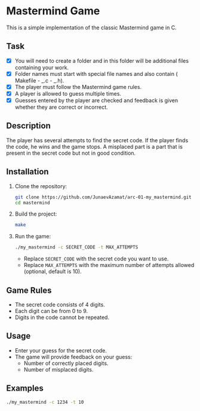 

# Mastermind Game

This is a simple implementation of the classic Mastermind game in C.

## Task

- [x] You will need to create a folder and in this folder will be additional files containing your work.
- [x] Folder names must start with special file names and also contain ( Makefile - _.c - _.h).
- [x] The player must follow the Mastermind game rules.
- [x] A player is allowed to guess multiple times.
- [x] Guesses entered by the player are checked and feedback is given whether they are correct or incorrect.

## Description

The player has several attempts to find the secret code. If the player finds the code, he wins and the game stops. A misplaced part is a part that is present in the secret code but not in good condition.


## Installation

1. Clone the repository:

    ```bash
    git clone https://github.com/JunaevAzamat/arc-01-my_mastermind.git
    cd mastermind
    ```

2. Build the project:

    ```bash
    make
    ```

3. Run the game:

    ```bash
    ./my_mastermind -c SECRET_CODE -t MAX_ATTEMPTS
    ```

    - Replace `SECRET_CODE` with the secret code you want to use.
    - Replace `MAX_ATTEMPTS` with the maximum number of attempts allowed (optional, default is 10).

## Game Rules

- The secret code consists of 4 digits.
- Each digit can be from 0 to 9.
- Digits in the code cannot be repeated.

## Usage

- Enter your guess for the secret code.
- The game will provide feedback on your guess:
  - Number of correctly placed digits.
  - Number of misplaced digits.

## Examples

```bash
./my_mastermind -c 1234 -t 10
